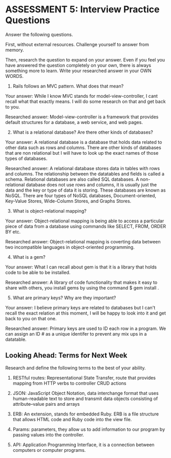 # ASSESSMENT 5: Interview Practice Questions
Answer the following questions.

First, without external resources. Challenge yourself to answer from memory.

Then, research the question to expand on your answer. Even if you feel you have answered the question completely on your own, there is always something more to learn. Write your researched answer in your OWN WORDS.

1. Rails follows an MVC pattern. What does that mean?

  Your answer: While I know MVC stands for model-view-controller, I cant recall what that exactly means. I will do some research on that and get back to you.

  Researched answer: Model-view-controller is a framework that provides default structures for a database, a web service, and web pages. 



2. What is a relational database? Are there other kinds of databases?

  Your answer: A relational database is a database that holds data related to other data such as rows and columns. There are other kinds of databases that are non relational but I will have to look up the exact names of those types of databases.

  Researched answer: A relational database stores data in tables with rows and columns. The relationship between the datatables and fields is called a schema. Relational databases are also called SQL databases. A non-relational database does not use rows and columns, it is usually just the data and the key or type of data it is storing. These databases are known as NoSQL.
  There are four types of NoSQL databases, Document-oriented, Key-Value Stores, Wide-Column Stores, and Graphs Stores.



3. What is object-relational mapping?

  Your answer: Object-relational mapping is being able to access a particular piece of data from a database using commands like SELECT, FROM, ORDER BY etc.

  Researched answer: Object-relational mapping is coverting data between two incompatible languages in object-oriented programming.



4. What is a gem?

  Your answer: What I can recall about gem is that it is a library that holds code to be able to be installed.

  Researched answer: A library of code functionality that makes it easy to share with others, you install gems by using the command $ gem install .



5. What are primary keys? Why are they important?

  Your answer: I believe primary keys are related to databases but I can't recall the exact relation at this moment, I will be happy to look into it and get back to you on that one.

  Researched answer: Primary keys are used to ID each row in a program. We can assign an ID # as a unique identifer to prevent any mix ups in a datatable. 



## Looking Ahead: Terms for Next Week
Research and define the following terms to the best of your ability.

1. RESTful routes: Representational State Transfer, route that provides mapping from HTTP verbs to controller CRUD actions

2. JSON: JavaScript Object Notation, data interchange format that uses human-readable text to store and transmit data objects consisting of attribute–value pairs and arrays

3. ERB: An extension, stands for embedded Ruby. ERB is a file structure that allows HTML code and Ruby code into the view file.

4. Params: parameters, they allow us to add information to our program by passing values into the controller.

5. API: Application Programming Interface, it is a connection between computers or computer programs.
